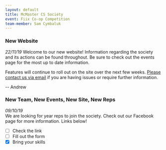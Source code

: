 ```yaml
---
layout: default
title: McMaster CS Society
event: Fiix Co-op Competition
team-member: Sam Cymbaluk
---
```


### New Website
*22/11/19*
Welcome to our new website! Information regarding the society and its actions can be found throughout. Be sure to check out the events page for the most up to date information. 

Features will continue to roll out on the site over the next few weeks. [Please contact us via email](mailto:css@mcmaster.ca) if you are having issues or require further information.

-- Andrew

### New Team, New Events, New Site, New Reps 
*09/10/19*  
We are looking for year reps to join the society. Check out our Facebook page for more information. Links below!
- [ ] Check the link
- [ ] Fill out the form
- [X] Bring your skills